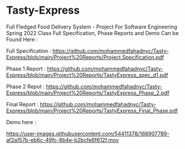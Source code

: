 # Tasty-Express

Full Fledged Food Delivery System - Project For Software Engineering Spring 2022 Class
Full Specification, Phase Reports and Demo Can be Found Here :

Full Specification :  https://github.com/mohammedfahadnyc/Tasty-Express/blob/main/Project%20Reports/Project.Specification.pdf

Phase 1 Report : https://github.com/mohammedfahadnyc/Tasty-Express/blob/main/Project%20Reports/TastyExpress_spec_d1.pdf

Phase 2 Repot :  https://github.com/mohammedfahadnyc/Tasty-Express/blob/main/Project%20Reports/TastyExpress_Phase_2.pdf

Final Report : https://github.com/mohammedfahadnyc/Tasty-Express/blob/main/Project%20Reports/TastyExpress_Final_Phase.pdf

Demo here : 

https://user-images.githubusercontent.com/54411378/168907789-af2a157b-eb6c-49fc-8b4e-b2bcfe6f612f.mov

